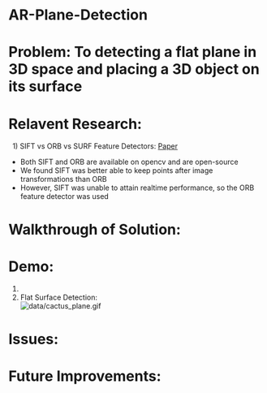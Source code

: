 # AR-Plane-Detection
# Problem: To detecting a flat plane in 3D space and placing a 3D object on its surface

# Relavent Research:  
&nbsp;&nbsp;1) SIFT vs ORB vs SURF Feature Detectors: [Paper](https://arxiv.org/abs/1710.02726)  
  * Both SIFT and ORB are available on opencv and are open-source  
  * We found SIFT was better able to keep points after image transformations than ORB  
  * However, SIFT was unable to attain realtime performance, so the ORB feature detector was used  

# Walkthrough of Solution:

# Demo:  
1)
2) Flat Surface Detection:  
   ![data/cactus_plane.gif](https://github.com/supreethub/AR-Plane-Detection/blob/main/data/cactus_plane.gif)
# Issues:

# Future Improvements: 
